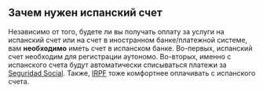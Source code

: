 ## Зачем нужен испанский счет

Независимо от того, будете ли вы получать оплату за услуги на испанский счет или на счет в иностранном банке/платежной
системе, вам **необходимо** иметь счет в испанском банке. Во-первых, испанский счет необходим для регистрации 
аутономо. Во-вторых, именно с испанского счета будут автоматически списываться платежи за
[Seguridad Social](#социальные-взносы-seguridad-social). Также, [IRPF](#irpf-подоходный-налог) тоже комфортнее 
оплачивать с испанского счета.
